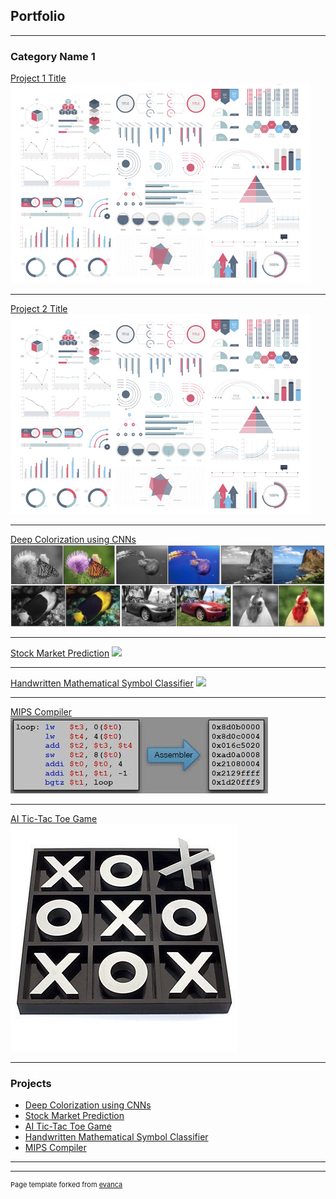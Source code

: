 ## Portfolio

---

### Category Name 1 

[Project 1 Title](/sample_page)
<img src="images/dummy_thumbnail.jpg?raw=true"/>

---
[Project 2 Title](/pdf/sample_presentation.pdf)
<img src="images/dummy_thumbnail.jpg?raw=true"/>

---
[Deep Colorization using CNNs](https://github.com/SHIVAMBASIA/CIS-6930-Deep-Colorization)
<img src="images/Deep_Colorization.jpg?raw=true"/>

---
[Stock Market Prediction](https://github.com/SHIVAMBASIA/CAP-6610-Stock-Market-Prediction)
<img src="images/stock_market_prediction.jpg?raw=true"/>

---
[Handwritten Mathematical Symbol Classifier](https://github.com/SHIVAMBASIA/EEL-5840-Handwritten-Mathematical-Symbol-Classifier)
<img src="images/Mathematical_Symbol_Classifier.jpg?raw=true"/>

---
[MIPS Compiler](https://github.com/SHIVAMBASIA/CDA-5155-MIPS-Simulator)
<img src="images/MIPS_Simulator.jpg?raw=true"/>

---
[AI Tic-Tac Toe Game](https://github.com/SHIVAMBASIA/CIS6930-AI-Tic-Tac-Toe)
<img src="images/Tic_Tac_Toe_AI_Game.jpg?raw=true"/>

---
### Projects

- [Deep Colorization using CNNs](https://github.com/SHIVAMBASIA/CIS-6930-Deep-Colorization)
- [Stock Market Prediction](https://github.com/SHIVAMBASIA/CAP-6610-Stock-Market-Prediction)
- [AI Tic-Tac Toe Game](https://github.com/SHIVAMBASIA/CIS6930-AI-Tic-Tac-Toe)
- [Handwritten Mathematical Symbol Classifier](https://github.com/SHIVAMBASIA/EEL-5840-Handwritten-Mathematical-Symbol-Classifier)
- [MIPS Compiler](https://github.com/SHIVAMBASIA/CDA-5155-MIPS-Simulator)

---




---
<p style="font-size:11px">Page template forked from <a href="https://github.com/evanca/quick-portfolio">evanca</a></p>
<!-- Remove above link if you don't want to attibute -->
